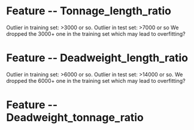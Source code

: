 # Feature -- Tonnage_length_ratio
Outlier in training set: >3000 or so.
Outlier in test set: >7000 or so
We dropped the 3000+ one in the training set which may lead to overfitting?

# Feature -- Deadweight_length_ratio
Outlier in training set: >6000 or so.
Outlier in test set: >14000 or so.
We dropped the 6000+ one in the training set which may lead to overfitting?

# Feature -- Deadweight_tonnage_ratio
